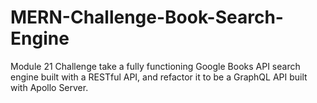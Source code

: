 # MERN-Challenge-Book-Search-Engine
Module 21 Challenge  take a fully functioning Google Books API search engine built with a RESTful API, and refactor it to be a GraphQL API built with Apollo Server.
